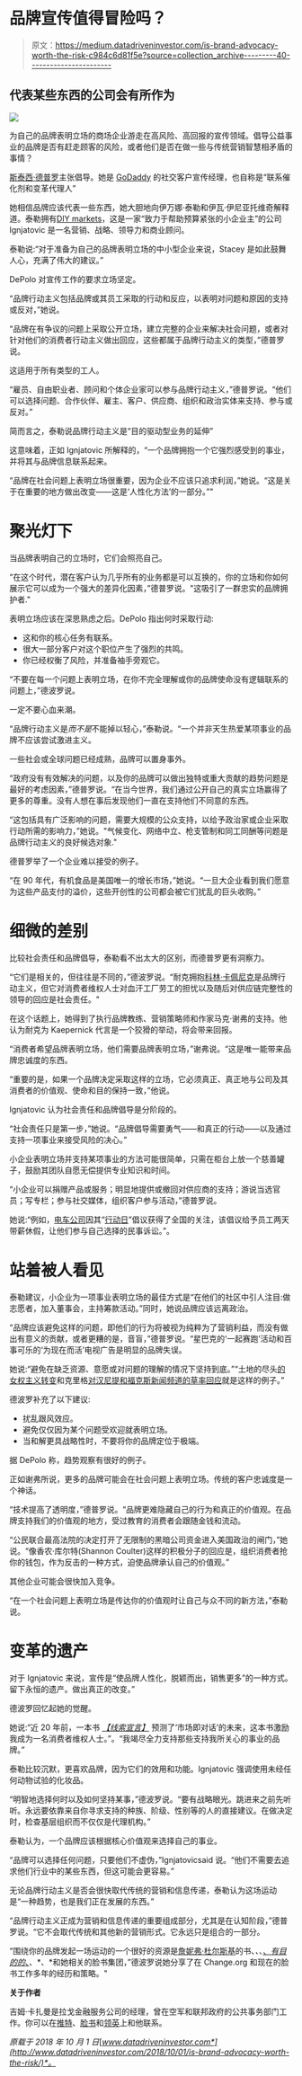 # 品牌宣传值得冒险吗？

> 原文：<https://medium.datadriveninvestor.com/is-brand-advocacy-worth-the-risk-c984c6d81f5e?source=collection_archive---------40----------------------->

## 代表某些东西的公司会有所作为

![](img/68488de65f586bd53dc8ee7f170c6640.png)

为自己的品牌表明立场的商场企业游走在高风险、高回报的宣传领域。倡导公益事业的品牌是否有赶走顾客的风险，或者他们是否在做一些与传统营销智慧相矛盾的事情？

[斯泰西·德普罗](https://twitter.com/sdepolo)主张倡导。她是 [GoDaddy](https://twitter.com/GoDaddy) 的社交客户宣传经理，也自称是“联系催化剂和变革代理人”

她相信品牌应该代表一些东西，她大胆地向伊万娜·泰勒和伊瓦·伊尼亚托维奇解释道。泰勒拥有[DIY markets](https://diymarketers.com/)，这是一家“致力于帮助预算紧张的小企业主”的公司 Ignjatovic 是一名营销、战略、领导力和商业顾问。

泰勒说:“对于准备为自己的品牌表明立场的中小型企业来说，Stacey 是如此鼓舞人心，充满了伟大的建议。”

DePolo 对宣传工作的要求立场坚定。

“品牌行动主义包括品牌或其员工采取的行动和反应，以表明对问题和原因的支持或反对，”她说。

“品牌在有争议的问题上采取公开立场，建立完整的企业来解决社会问题，或者对针对他们的消费者行动主义做出回应，这些都属于品牌行动主义的类型，”德普罗说。

这适用于所有类型的工人。

“雇员、自由职业者、顾问和个体企业家可以参与品牌行动主义，”德普罗说。“他们可以选择问题、合作伙伴、雇主、客户、供应商、组织和政治实体来支持、参与或反对。”

简而言之，泰勒说品牌行动主义是“目的驱动型业务的延伸”

这意味着，正如 Ignjatovic 所解释的，“一个品牌拥抱一个它强烈感受到的事业，并将其与品牌信息联系起来。

“品牌在社会问题上表明立场很重要，因为企业不应该只追求利润，”她说。“这是关于在重要的地方做出改变——这是‘人性化方法’的一部分。”"

# 聚光灯下

当品牌表明自己的立场时，它们会照亮自己。

“在这个时代，潜在客户认为几乎所有的业务都是可以互换的，你的立场和你如何展示它可以成为一个强大的差异化因素，”德普罗说。"这吸引了一群忠实的品牌拥护者."

表明立场应该在深思熟虑之后。DePolo 指出何时采取行动:

*   这和你的核心任务有联系。
*   很大一部分客户对这个职位产生了强烈的共鸣。
*   你已经权衡了风险，并准备袖手旁观它。

“不要在每一个问题上表明立场，在你不完全理解或你的品牌使命没有逻辑联系的问题上，”德波罗说。

一定不要心血来潮。

“品牌行动主义是*而不是*不能掉以轻心，”泰勒说。“一个并非天生热爱某项事业的品牌不应该尝试激进主义。

一些社会或全球问题已经成熟，品牌可以置身事外。

“政府没有有效解决的问题，以及你的品牌可以做出独特或重大贡献的趋势问题是最好的考虑因素，”德普罗说。“在当今世界，我们通过公开自己的真实立场赢得了更多的尊重。没有人想在事后发现他们一直在支持他们不同意的东西。

“这包括具有广泛影响的问题，需要大规模的公众支持，以给予政治家或企业采取行动所需的影响力，”她说。"气候变化、网络中立、枪支管制和同工同酬等问题是品牌行动主义的良好候选对象."

德普罗举了一个企业难以接受的例子。

“在 90 年代，有机食品是美国唯一的增长市场，”她说。“一旦大企业看到我们愿意为这些产品支付的溢价，这些开创性的公司都会被它们扰乱的巨头收购。”

# 细微的差别

比较社会责任和品牌倡导，泰勒看不出太大的区别，而德普罗更有洞察力。

“它们是相关的，但往往是不同的，”德波罗说。“耐克拥抱[科林·卡佩尼克](https://twitter.com/Kaepernick7)是品牌行动主义，但它对消费者维权人士对血汗工厂劳工的担忧以及随后对供应链完整性的领导的回应是社会责任。"

在这个话题上，她得到了执行品牌教练、营销策略师和作家马克·谢弗的支持。他认为耐克为 Kaepernick 代言是一个狡猾的举动，将会带来回报。

“消费者希望品牌表明立场，他们需要品牌表明立场，”谢弗说。“这是唯一能带来品牌忠诚度的东西。

“重要的是，如果一个品牌决定采取这样的立场，它必须真正、真正地与公司及其消费者的价值观、使命和目的保持一致，”他说。

Ignjatovic 认为社会责任和品牌倡导是分阶段的。

“社会责任只是第一步，”她说。“品牌倡导需要勇气——和真正的行动——以及通过支持一项事业来接受风险的决心。”

小企业表明立场并支持某项事业的方法可能很简单，只需在柜台上放一个慈善罐子，鼓励其团队自愿无偿提供专业知识和时间。

“小企业可以捐赠产品或服务；明显地提供或撤回对供应商的支持；游说当选官员；写专栏；参与社交媒体，组织客户参与活动，”德普罗说。

她说:“例如，[电车公司](https://twitter.com/traction)因其“[行动日](https://www.tractionco.com/words/tractions-days-of-action-featured-in-adweek/)”倡议获得了全国的关注，该倡议给予员工两天带薪休假，让他们参与自己选择的民事诉讼。”。

# 站着被人看见

泰勒建议，小企业为一项事业表明立场的最佳方式是“在他们的社区中引人注目:做志愿者，加入董事会，主持筹款活动。”同时，她说品牌应该远离政治。

“品牌应该避免这样的问题，即他们的行为将被视为纯粹为了营销利益，而没有做出有意义的贡献，或者更糟的是，音盲，”德普罗说。“星巴克的‘一起赛跑’活动和百事可乐的‘为现在而活’电视广告是明显的品牌失误。

她说:“避免在缺乏资源、意愿或对问题的理解的情况下坚持到底。”“土地的尽头[的女权主义转变](http://archive.jsonline.com/business/gloria-steinem-flap-gives-lands-end-a-hard-pr-lesson-b99677403z1-370423841.html/)和克里格[对汉尼提和福克斯新闻频道的草率回应](https://www.usatoday.com/story/money/business/2017/11/13/thekeurig-response-fox-news-hannity-and-more-ceo-says-didnt-mean-take-sides-against-hannity-and-moor/858666001/)就是这样的例子。”

德波罗补充了以下建议:

*   扰乱跟风效应。
*   避免仅仅因为某个问题受欢迎就表明立场。
*   当和解更具战略性时，不要将你的品牌定位于极端。

据 DePolo 称，趋势观察有很好的例子。

正如谢弗所说，更多的品牌可能会在社会问题上表明立场。传统的客户忠诚度是一个神话。

“技术提高了透明度，”德普罗说。“品牌更难隐藏自己的行为和真正的价值观。在品牌支持我们的价值观的地方，受过教育的消费者会跟随金钱和流动。

“公民联合最高法院的决定打开了无限制的黑暗公司资金进入美国政治的闸门，”她说。“像香农·库尔特(Shannon Coulter)这样的积极分子的回应是，组织消费者抢你的钱包，作为反击的一种方式，迫使品牌承认自己的价值观。”

其他企业可能会很快加入竞争。

“在一个社会问题上表明立场是传达你的价值观时让自己与众不同的新方法，”泰勒说。

# 变革的遗产

对于 Ignjatovic 来说，宣传是“使品牌人性化，脱颖而出，销售更多”的一种方式。留下永恒的遗产。做出真正的改变。”

德波罗回忆起她的觉醒。

她说:“近 20 年前，一本书 [*【线索宣言】*](https://www.amazon.com/Cluetrain-Manifesto-David-Weinberger/dp/0738202444) 预测了‘市场即对话’的未来，这本书激励我成为一名消费者维权人士。”。“我竭尽全力支持那些支持我所关心的事业的品牌。”

泰勒比较沉默，更喜欢品牌，因为它们的效用和功能。Ignjatovic 强调使用未经任何动物试验的化妆品。

“明智地选择何时以及如何坚持某事，”德波罗说。“要有战略眼光。跳进来之前先听听。永远要依靠来自你寻求支持的种族、阶级、性别等的人的直接建议。在做决定时，检查基层组织而不仅仅是代理机构。”

泰勒认为，一个品牌应该根据核心价值观来选择自己的事业。

“品牌可以选择任何问题，只要他们不虚伪，”Ignjatovicsaid 说。“他们不需要去追求他们行业中的某些东西，但这可能会更容易。”

无论品牌行动主义是否会很快取代传统的营销和信息传递，泰勒认为这场运动是“一种趋势，也是我们正在发展的东西。”

“品牌行动主义正成为营销和信息传递的重要组成部分，尤其是在认知阶段，”德普罗说。“它不会取代传统和其他新的营销形式。它永远只是组合的一部分。

“围绕你的品牌发起一场运动的一个很好的资源是[詹妮弗·杜尔斯基](https://twitter.com/jdulski)的书、*、*、[、*有目的的*、](https://www.purposefulbook.com/)、*、*和她相关的脸书集团，”德波罗说她分享了在 Change.org 和现在的脸书工作多年的经历和策略。"

**关于作者**

吉姆·卡扎曼是拉戈金融服务公司的经理，曾在空军和联邦政府的公共事务部门工作。你可以在[推特](https://twitter.com/JKatzaman)、[脸书](https://www.facebook.com/jim.katzaman)和[领英](https://www.linkedin.com/in/jim-katzaman-33641b21/)上和他联系。

*原载于 2018 年 10 月 1 日*[*www.datadriveninvestor.com*](http://www.datadriveninvestor.com/2018/10/01/is-brand-advocacy-worth-the-risk/)*。*